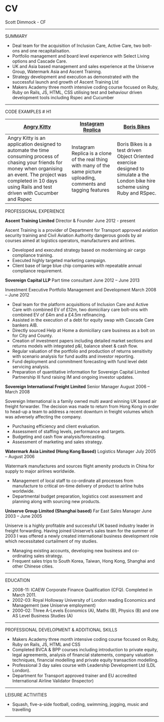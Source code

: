 CV
==

Scott  Dimmock - CF
______________________________________________________________________________________________________________________

SUMMARY

*	Deal team for the acquisition of Inclusion Care, Active Care, two bolt-ons and one recapitalisation.
*	Portfolio management and board level experience with Select Living options and Cascade Care.  
*	UK and Asia based management and sales experience at the Uniserve Group, Watermark Asia and Ascent Training.  
*	Strategy development and execution as demonstrated with the successful launch and growth of Ascent Training Ltd
*	Makers Academy three month intensive coding course focused on Ruby, Ruby on Rails, JS, HTML, CSS utilising test and 	behaviour driven development tools including Rspec and Cucumber

______________________________________________________________________________________________________________________


CODE EXAMPLES # H1

| [Angry Kitty](https://github.com/Scott123454/AngryKitty)| [Instagram Replica](https://github.com/Scott123454/Instagram-Replica) | [Boris Bikes](https://github.com/Scott123454/Boris_Bikes) |
| ------------  | ------------      | ----------  |
| Angry Kitty is an application designed to automate the time consuming process of chasing your friends for money when organising an event.  The project was completed in 10 days using Rails and test driven with Cucumber and Rspec| Instagram Replica is a clone of the real thing with many of the same picture uploading, comments and tagging features | Boris Bikes is a test driven Object Oriented exercise designed to simulate a the London bike hire scheme using Ruby and RSpec. |

PROFESSIONAL EXPERIENCE 
						
**Ascent Training Limited**
Director & Founder June 2012 - present

Ascent Training is a provider of Department for Transport approved aviation security training and Civil Aviation Authority dangerous goods by air courses aimed at logistics operators, manufacturers and airlines.

*	Developed and executed strategy based on modernising air cargo compliance training.   
*	Executed highly targeted marketing campaign.
*	Client base of large blue chip companies with repeatable annual compliance requirement.  

**Sovereign Capital LLP**
Part time consultant June 2012 – June 2013

Investment Executive Portfolio Management and Development March 2008 – June 2012

*	Deal team for the platform acquisitions of Inclusion Care and Active Care with combined EV of £12m, two domiciliary 	care bolt-ons with combined EV of £4m and a £4.5m refinancing.  
*	Assisted in the execution of a debt for equity swap with Cascade Care bankers AIB.  
*	Directly sourced Help at Home a domiciliary care business as a bolt on for City and County.
*	Creation of investment papers including detailed market sections and returns models with integrated p&l, balance 
	sheet & cash flow.
*	Regular valuation of the portfolio and production of returns sensitivity with scenario analysis for fund audits 
  	and investor reporting.
*	Fund deployment and commitment forecasting with fund level debt servicing analysis.
*	Preparation of quantitative information for Sovereign Capital Limited Partnership III fund raising IM and ongoing 
  	investor updates.  

**Sovereign International Freight Limited** 
Senior Manager August 2006 – March 2008 

Sovereign International is a family owned multi award winning UK based air freight forwarder.  The decision was made 
to return from Hong Kong in order to head-up a team to address a recent downturn in freight volumes which was adversely 
affecting the company. 

*	Purchasing efficiency and client evaluation.
*	Assessment of staffing levels, performance and targets.
*	Budgeting and cash flow analysis/forecasting.
*	Assessment of marketing and sales strategy.

**Watermark Asia Limited (Hong Kong Based)**
Logistics Manager July 2005 – August 2006

Watermark manufactures and sources flight amenity products in China for supply to major airlines worldwide.  

*	Management of local staff to co-ordinate all processes from manufacture to critical on-time delivery of product 
	to airline hubs worldwide.  
*	Departmental budget preparation, logistics cost assessment and planning along with sourcing new products.

**Uniserve Group Limited (Shanghai based)**
Far East Sales Manager June 2003 – June 2005 

Uniserve is a highly profitable and successful UK based industry leader in freight forwarding. Having joined 
Uniserve’s sales team for the summer of 2003 I was offered a newly created international business development role which necessitated curtailment of my studies. 

*	Managing existing accounts, developing new business and co-ordinating sales strategy.
*	Frequent sales trips to South Korea, Taiwan, Hong Kong, Shanghai and other Chinese cities.

_______________________________________________________________________________________________________________________

EDUCATION

*	2008-11: ICAEW Corporate Finance Qualification (CFQ). Completed in March 2011.
*	2002-03: Royal Holloway University of London reading Economics and Management
	(see Uniserve employment)
*	2000-02: Three A-Levels Economics (A), Maths (B), Physics (B) and one AS Level Business Studies (A)

_______________________________________________________________________________________________________________________

PROFESSIONAL DEVELOPMENT & ADDITIONAL SKILLS

*	Makers Academy three month intensive coding course focused on Ruby, Ruby on Rails, JS, HTML and CSS
*	Completed BVCA & BPP courses including introduction to private equity, legal agreements, analysis of 
    financial statements, company valuation techniques, financial modelling and private equity transaction modelling.
*	Professional 3 day sales course with Leadership Development Ltd (LDL London).
*	Department for Transport approved trainer and EU accredited International Airline Validator (Inspector)

_______________________________________________________________________________________________________________________


LEISURE ACTIVITIES

*	Squash, five-a-side football, coding, swimming, jogging, music and travelling

_______________________________________________________________________________________________________________________


